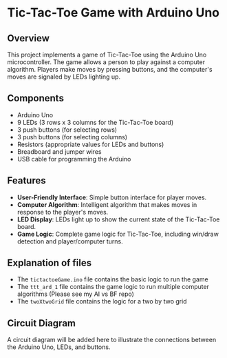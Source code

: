 # Tic-Tac-Toe Game with Arduino Uno

## Overview
This project implements a game of Tic-Tac-Toe using the Arduino Uno microcontroller. The game allows a person to play against a computer algorithm. Players make moves by pressing buttons, and the computer's moves are signaled by LEDs lighting up.

## Components
- Arduino Uno
- 9 LEDs (3 rows x 3 columns for the Tic-Tac-Toe board)
- 3 push buttons (for selecting rows)
- 3 push buttons (for selecting columns)
- Resistors (appropriate values for LEDs and buttons)
- Breadboard and jumper wires
- USB cable for programming the Arduino

## Features
- **User-Friendly Interface**: Simple button interface for player moves.
- **Computer Algorithm**: Intelligent algorithm that makes moves in response to the player's moves.
- **LED Display**: LEDs light up to show the current state of the Tic-Tac-Toe board.
- **Game Logic**: Complete game logic for Tic-Tac-Toe, including win/draw detection and player/computer turns.

## Explanation of files
- The ```tictactoeGame.ino``` file contains the basic logic to run the game
- The ```ttt_ard_1``` file contains the game logic to run multiple computer algorithms (Please see my AI vs BF repo)
- The ```twoXtwoGrid``` file contains the logic for a two by two grid

## Circuit Diagram
A circuit diagram will be added here to illustrate the connections between the Arduino Uno, LEDs, and buttons.



